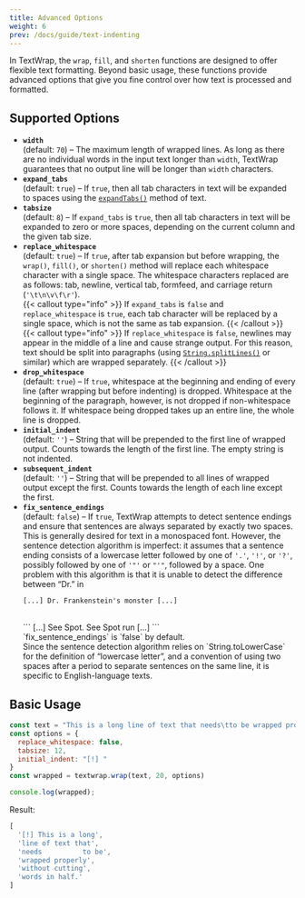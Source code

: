 ```yaml
---
title: Advanced Options
weight: 6
prev: /docs/guide/text-indenting
---
```


In TextWrap, the `wrap`, `fill`, and `shorten` functions are designed to offer flexible text formatting. Beyond basic usage, these functions provide advanced options that give you fine control over how text is processed and formatted.

<!--more-->

## Supported Options

- **`width`**</br>
  (default: `70`) – The maximum length of wrapped lines. As long as there are no individual words in the input text longer than `width`, TextWrap guarantees that no output line will be longer than `width` characters.
- **`expand_tabs`**</br>
  (default: `true`) – If `true`, then all tab characters in text will be expanded to spaces using the [`expandTabs()`](https://npm.im/@barudakrosul/expand-tabs) method of text.
- **`tabsize`**</br>
  (default: `8`) – If `expand_tabs` is `true`, then all tab characters in text will be expanded to zero or more spaces, depending on the current column and the given tab size.
- **`replace_whitespace`**</br>
  (default: `true`) – If `true`, after tab expansion but before wrapping, the `wrap()`, `fill()`, or `shorten()` method will replace each whitespace character with a single space. The whitespace characters replaced are as follows: tab, newline, vertical tab, formfeed, and carriage return (`'\t\n\v\f\r'`).</br>
  {{< callout type="info" >}}
    If `expand_tabs` is `false` and `replace_whitespace` is `true`, each tab character will be replaced by a single space, which is not the same as tab expansion.
  {{< /callout >}}
  </br>
  {{< callout type="info" >}}
    If `replace_whitespace` is `false`, newlines may appear in the middle of a line and cause strange output. For this reason, text should be split into paragraphs (using [`String.splitLines()`](https://npm.im/@barudakrosul/split-lines) or similar) which are wrapped separately.
  {{< /callout >}}
- **`drop_whitespace`**</br>
  (default: `true`) – If `true`, whitespace at the beginning and ending of every line (after wrapping but before indenting) is dropped. Whitespace at the beginning of the paragraph, however, is not dropped if non-whitespace follows it. If whitespace being dropped takes up an entire line, the whole line is dropped.
- **`initial_indent`**</br>
  (default: `''`) – String that will be prepended to the first line of wrapped output. Counts towards the length of the first line. The empty string is not indented.
- **`subsequent_indent`**</br>
  (default: `''`) – String that will be prepended to all lines of wrapped output except the first. Counts towards the length of each line except the first.
- **`fix_sentence_endings`**</br>
  (default: `false`) – If `true`, TextWrap attempts to detect sentence endings and ensure that sentences are always separated by exactly two spaces. This is generally desired for text in a monospaced font. However, the sentence detection algorithm is imperfect: it assumes that a sentence ending consists of a lowercase letter followed by one of `'.'`, `'!'`, or `'?'`, possibly followed by one of `'"'` or `"'"`, followed by a space. One problem with this algorithm is that it is unable to detect the difference between “Dr.” in</br>
  ```
  [...] Dr. Frankenstein's monster [...]
  ```
  </br>
  ```
  [...] See Spot. See Spot run [...]
  ```
  </br>
  `fix_sentence_endings` is `false` by default.</br>
  Since the sentence detection algorithm relies on `String.toLowerCase` for the definition of “lowercase letter”, and a convention of using two spaces after a period to separate sentences on the same line, it is specific to English-language texts.

## Basic Usage

```javascript {filename="example.js"}
const text = "This is a long line of text that needs\tto be wrapped properly\twithout cutting\twords in half.";
const options = {
  replace_whitespace: false,
  tabsize: 12,
  initial_indent: "[!] "
}
const wrapped = textwrap.wrap(text, 20, options)

console.log(wrapped);
```

Result:

```javascript
[
  '[!] This is a long',
  'line of text that',
  'needs          to be',
  'wrapped properly',
  'without cutting',
  'words in half.'
]
```

